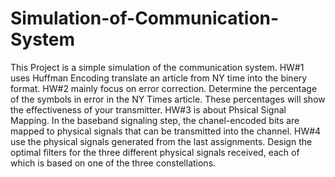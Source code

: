 # Simulation-of-Communication-System
This Project is a simple simulation of the communication system.
HW#1 uses Huffman Encoding translate an article from NY time into the binery format.
HW#2 mainly focus on error correction. Determine the percentage of the symbols in error in the NY Times article. These percentages will show the effectiveness of your transmitter. 
HW#3 is about Phsical Signal Mapping. In the baseband signaling step, the chanel-encoded bits are mapped to physical signals that can be transmitted into the channel.
HW#4 use the physical signals generated from the last assignments.  Design the optimal filters for the three different physical signals received, each of which is based on one of the three constellations. 
